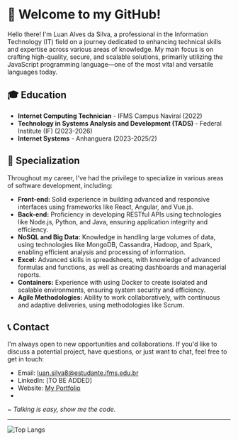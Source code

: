 # 👋 Welcome to my GitHub!

Hello there! I'm Luan Alves da Silva, a professional in the Information Technology (IT) field on a journey dedicated to enhancing technical skills and expertise across various areas of knowledge. My main focus is on crafting high-quality, secure, and scalable solutions, primarily utilizing the JavaScript programming language—one of the most vital and versatile languages today.

## 🎓 Education

- **Internet Computing Technician** - IFMS Campus Naviraí (2022)
- **Technology in Systems Analysis and Development (TADS)** - Federal Institute (IF) (2023-2026)
- **Internet Systems** - Anhanguera (2023-2025/2)

## 🚀 Specialization

Throughout my career, I've had the privilege to specialize in various areas of software development, including:

- **Front-end:** Solid experience in building advanced and responsive interfaces using frameworks like React, Angular, and Vue.js.
- **Back-end:** Proficiency in developing RESTful APIs using technologies like Node.js, Python, and Java, ensuring application integrity and efficiency.
- **NoSQL and Big Data:** Knowledge in handling large volumes of data, using technologies like MongoDB, Cassandra, Hadoop, and Spark, enabling efficient analysis and processing of information.
- **Excel:** Advanced skills in spreadsheets, with knowledge of advanced formulas and functions, as well as creating dashboards and managerial reports.
- **Containers:** Experience with using Docker to create isolated and scalable environments, ensuring system security and efficiency.
- **Agile Methodologies:** Ability to work collaboratively, with continuous and adaptive deliveries, using methodologies like Scrum.

## 📞 Contact

I'm always open to new opportunities and collaborations. If you'd like to discuss a potential project, have questions, or just want to chat, feel free to get in touch:

- Email: luan.silva8@estudante.ifms.edu.br
- LinkedIn: [TO BE ADDED]
- Website: [My Portfolio](https://curriculovirtual.vercel.app/)
- 
<i>~ Talking is easy, show me the code.</i>

---

![Top Langs](https://github-readme-stats.vercel.app/api/top-langs/?username=Luan16p&hide_progress=true)
